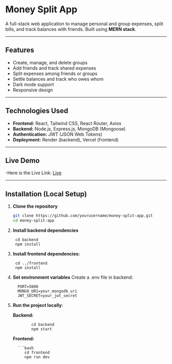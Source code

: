 # Money Split App

A full-stack web application to manage personal and group expenses, split bills, and track balances with friends. Built using **MERN stack**.

---

## Features

- Create, manage, and delete groups
- Add friends and track shared expenses
- Split expenses among friends or groups
- Settle balances and track who owes whom
- Dark mode support
- Responsive design

---

## Technologies Used

- **Frontend:** React, Tailwind CSS, React Router, Axios
- **Backend:** Node.js, Express.js, MongoDB (Mongoose)
- **Authentication:** JWT (JSON Web Tokens)
- **Deployment:** Render (backend), Vercel (frontend)

---

## Live Demo

-Here is the Live Link: [Live](https://money-split-five.vercel.app)


---

## Installation (Local Setup)

1. **Clone the repository**
   ```bash
   git clone https://github.com/yourusername/money-split-app.git
   cd money-split-app
2. **Install backend dependencies**

        cd backend
        npm install

4. **Install frontend dependencies:**
   
        cd ../frontend
        npm install

6. **Set environment variables**
      Create a .env file in backend:
   
         PORT=5000
         MONGO_URI=your_mongodb_uri
         JWT_SECRET=your_jwt_secret
7. **Run the project locally**:

   **Backend:**
   
               cd backend
               npm start

   **Frontend:**

         ```bash
            cd frontend
            npm run dev
         
   
   




